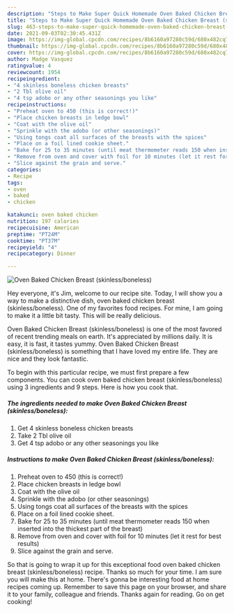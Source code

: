 ```yaml
---
description: "Steps to Make Super Quick Homemade Oven Baked Chicken Breast (skinless/boneless)"
title: "Steps to Make Super Quick Homemade Oven Baked Chicken Breast (skinless/boneless)"
slug: 463-steps-to-make-super-quick-homemade-oven-baked-chicken-breast-skinless-boneless
date: 2021-09-03T02:30:45.431Z
image: https://img-global.cpcdn.com/recipes/8b6160a97280c59d/680x482cq70/oven-baked-chicken-breast-skinlessboneless-recipe-main-photo.jpg
thumbnail: https://img-global.cpcdn.com/recipes/8b6160a97280c59d/680x482cq70/oven-baked-chicken-breast-skinlessboneless-recipe-main-photo.jpg
cover: https://img-global.cpcdn.com/recipes/8b6160a97280c59d/680x482cq70/oven-baked-chicken-breast-skinlessboneless-recipe-main-photo.jpg
author: Madge Vasquez
ratingvalue: 4
reviewcount: 1954
recipeingredient:
- "4 skinless boneless chicken breasts"
- "2 Tbl olive oil"
- "4 tsp adobo or any other seasonings you like"
recipeinstructions:
- "Preheat oven to 450 (this is correct!)"
- "Place chicken breasts in ledge bowl"
- "Coat with the olive oil"
- "Sprinkle with the adobo (or other seasonings)"
- "Using tongs coat all surfaces of the breasts with the spices"
- "Place on a foil lined cookie sheet."
- "Bake for 25 to 35 minutes (until meat thermometer reads 150 when inserted into the thickest part of the breast)"
- "Remove from oven and cover with foil for 10 minutes (let it rest for best results)"
- "Slice against the grain and serve."
categories:
- Recipe
tags:
- oven
- baked
- chicken

katakunci: oven baked chicken 
nutrition: 197 calories
recipecuisine: American
preptime: "PT24M"
cooktime: "PT37M"
recipeyield: "4"
recipecategory: Dinner

---
```



![Oven Baked Chicken Breast (skinless/boneless)](https://img-global.cpcdn.com/recipes/8b6160a97280c59d/680x482cq70/oven-baked-chicken-breast-skinlessboneless-recipe-main-photo.jpg)

Hey everyone, it's Jim, welcome to our recipe site. Today, I will show you a way to make a distinctive dish, oven baked chicken breast (skinless/boneless). One of my favorites food recipes. For mine, I am going to make it a little bit tasty. This will be really delicious.

Oven Baked Chicken Breast (skinless/boneless) is one of the most favored of recent trending meals on earth. It's appreciated by millions daily. It is easy, it is fast, it tastes yummy. Oven Baked Chicken Breast (skinless/boneless) is something that I have loved my entire life. They are nice and they look fantastic.




To begin with this particular recipe, we must first prepare a few components. You can cook oven baked chicken breast (skinless/boneless) using 3 ingredients and 9 steps. Here is how you cook that.

<!--inarticleads1-->

##### The ingredients needed to make Oven Baked Chicken Breast (skinless/boneless):

1. Get 4 skinless boneless chicken breasts
1. Take 2 Tbl olive oil
1. Get 4 tsp adobo or any other seasonings you like




<!--inarticleads2-->

##### Instructions to make Oven Baked Chicken Breast (skinless/boneless):

1. Preheat oven to 450 (this is correct!)
1. Place chicken breasts in ledge bowl
1. Coat with the olive oil
1. Sprinkle with the adobo (or other seasonings)
1. Using tongs coat all surfaces of the breasts with the spices
1. Place on a foil lined cookie sheet.
1. Bake for 25 to 35 minutes (until meat thermometer reads 150 when inserted into the thickest part of the breast)
1. Remove from oven and cover with foil for 10 minutes (let it rest for best results)
1. Slice against the grain and serve.




So that is going to wrap it up for this exceptional food oven baked chicken breast (skinless/boneless) recipe. Thanks so much for your time. I am sure you will make this at home. There's gonna be interesting food at home recipes coming up. Remember to save this page on your browser, and share it to your family, colleague and friends. Thanks again for reading. Go on get cooking!
